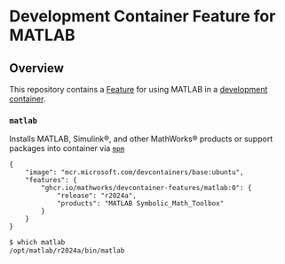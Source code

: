 # Development Container Feature for MATLAB

## Overview

This repository contains a [Feature](https://containers.dev/implementors/features/) for using MATLAB in a [development container](https://containers.dev/).

### `matlab`

Installs MATLAB, Simulink®, and other MathWorks® products or support packages into container via [`mpm`](https://github.com/mathworks-ref-arch/matlab-dockerfile/blob/main/MPM.md)
```jsonc
{
    "image": "mcr.microsoft.com/devcontainers/base:ubuntu",
    "features": {
        "ghcr.io/mathworks/devcontainer-features/matlab:0": {
            "release": "r2024a",
            "products": "MATLAB Symbolic_Math_Toolbox"
        }
    }
}
```

```bash
$ which matlab
/opt/matlab/r2024a/bin/matlab
```